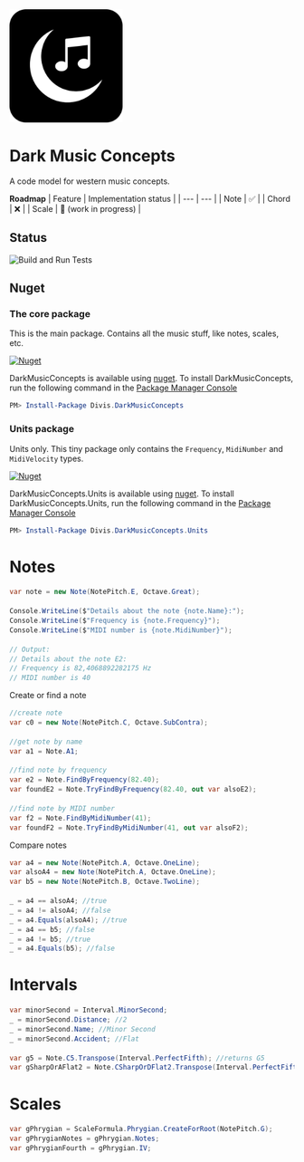 ﻿<img src="https://github.com/michaldivis/dark-music-concepts/blob/master/assets/icon.png?raw=true" width="200">

# Dark Music Concepts

A code model for western music concepts.

**Roadmap**
| Feature | Implementation status |
| --- | --- |
| Note | ✅ |
| Chord | ❌ |
| Scale | 🚧 (work in progress) |

## Status

![Build and Run Tests](https://github.com/michaldivis/dark-music-concepts/actions/workflows/build_and_test.yml/badge.svg)

## Nuget

### The core package

This is the main package. Contains all the music stuff, like notes, scales, etc.

[![Nuget](https://img.shields.io/nuget/v/Divis.DarkMusicConcepts?label=DarkMusicConcepts)](https://www.nuget.org/packages/Divis.DarkMusicConcepts/)

DarkMusicConcepts is available using [nuget](https://www.nuget.org/packages/Divis.DarkMusicConcepts/). To install DarkMusicConcepts, run the following command in the [Package Manager Console](http://docs.nuget.org/docs/start-here/using-the-package-manager-console)

```Powershell
PM> Install-Package Divis.DarkMusicConcepts
```

### Units package

Units only. This tiny package only contains the `Frequency`, `MidiNumber` and `MidiVelocity` types.

[![Nuget](https://img.shields.io/nuget/v/Divis.DarkMusicConcepts.Units?label=DarkMusicConcepts.Units)](https://www.nuget.org/packages/Divis.DarkMusicConcepts.Units/)

DarkMusicConcepts.Units is available using [nuget](https://www.nuget.org/packages/Divis.DarkMusicConcepts.Units/). To install DarkMusicConcepts.Units, run the following command in the [Package Manager Console](http://docs.nuget.org/docs/start-here/using-the-package-manager-console)

```Powershell
PM> Install-Package Divis.DarkMusicConcepts.Units
```

# Notes
```csharp
var note = new Note(NotePitch.E, Octave.Great);

Console.WriteLine($"Details about the note {note.Name}:");
Console.WriteLine($"Frequency is {note.Frequency}");
Console.WriteLine($"MIDI number is {note.MidiNumber}");

// Output:
// Details about the note E2:
// Frequency is 82,4068892282175 Hz
// MIDI number is 40
```

Create or find a note
```csharp
//create note
var c0 = new Note(NotePitch.C, Octave.SubContra);

//get note by name
var a1 = Note.A1;

//find note by frequency
var e2 = Note.FindByFrequency(82.40);
var foundE2 = Note.TryFindByFrequency(82.40, out var alsoE2);

//find note by MIDI number
var f2 = Note.FindByMidiNumber(41);
var foundF2 = Note.TryFindByMidiNumber(41, out var alsoF2);
```

Compare notes
```csharp
var a4 = new Note(NotePitch.A, Octave.OneLine);
var alsoA4 = new Note(NotePitch.A, Octave.OneLine);
var b5 = new Note(NotePitch.B, Octave.TwoLine);

_ = a4 == alsoA4; //true
_ = a4 != alsoA4; //false
_ = a4.Equals(alsoA4); //true
_ = a4 == b5; //false
_ = a4 != b5; //true
_ = a4.Equals(b5); //false
```

# Intervals

```csharp
var minorSecond = Interval.MinorSecond;
_ = minorSecond.Distance; //2
_ = minorSecond.Name; //Minor Second
_ = minorSecond.Accident; //Flat

var g5 = Note.C5.Transpose(Interval.PerfectFifth); //returns G5
var gSharpOrAFlat2 = Note.CSharpOrDFlat2.Transpose(Interval.PerfectFifth); //returns GSharpOrAFlat2
```

# Scales

```csharp
var gPhrygian = ScaleFormula.Phrygian.CreateForRoot(NotePitch.G);
var gPhrygianNotes = gPhrygian.Notes;
var gPhrygianFourth = gPhrygian.IV;
```
